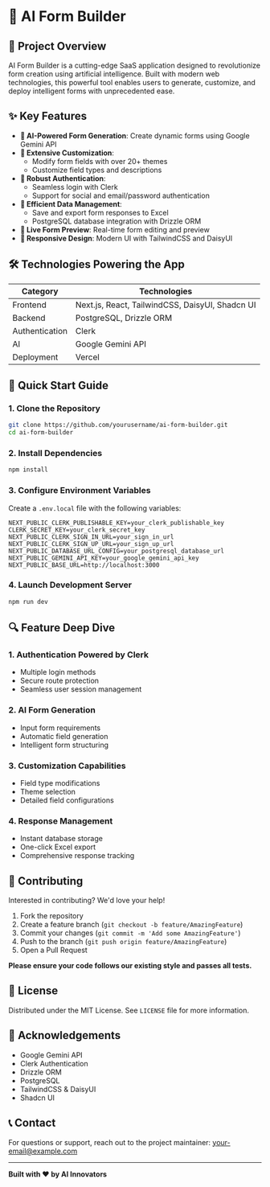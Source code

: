 # 🤖 AI Form Builder

## 🌟 Project Overview

AI Form Builder is a cutting-edge SaaS application designed to revolutionize form creation using artificial intelligence. Built with modern web technologies, this powerful tool enables users to generate, customize, and deploy intelligent forms with unprecedented ease.

## ✨ Key Features

- **🧠 AI-Powered Form Generation**: Create dynamic forms using Google Gemini API
- **🎨 Extensive Customization**: 
  - Modify form fields with over 20+ themes
  - Customize field types and descriptions
- **🔐 Robust Authentication**: 
  - Seamless login with Clerk
  - Support for social and email/password authentication
- **💾 Efficient Data Management**: 
  - Save and export form responses to Excel
  - PostgreSQL database integration with Drizzle ORM
- **👀 Live Form Preview**: Real-time form editing and preview
- **📱 Responsive Design**: Modern UI with TailwindCSS and DaisyUI

## 🛠 Technologies Powering the App

| Category | Technologies |
|----------|--------------|
| Frontend | Next.js, React, TailwindCSS, DaisyUI, Shadcn UI |
| Backend | PostgreSQL, Drizzle ORM |
| Authentication | Clerk |
| AI | Google Gemini API |
| Deployment | Vercel |

## 🚀 Quick Start Guide

### 1. Clone the Repository

```bash
git clone https://github.com/yourusername/ai-form-builder.git
cd ai-form-builder
```

### 2. Install Dependencies

```bash
npm install
```

### 3. Configure Environment Variables

Create a `.env.local` file with the following variables:

```env
NEXT_PUBLIC_CLERK_PUBLISHABLE_KEY=your_clerk_publishable_key
CLERK_SECRET_KEY=your_clerk_secret_key
NEXT_PUBLIC_CLERK_SIGN_IN_URL=your_sign_in_url
NEXT_PUBLIC_CLERK_SIGN_UP_URL=your_sign_up_url
NEXT_PUBLIC_DATABASE_URL_CONFIG=your_postgresql_database_url
NEXT_PUBLIC_GEMINI_API_KEY=your_google_gemini_api_key
NEXT_PUBLIC_BASE_URL=http://localhost:3000
```

### 4. Launch Development Server

```bash
npm run dev
```

## 🔍 Feature Deep Dive

### 1. Authentication Powered by Clerk
- Multiple login methods
- Secure route protection
- Seamless user session management

### 2. AI Form Generation
- Input form requirements
- Automatic field generation
- Intelligent form structuring

### 3. Customization Capabilities
- Field type modifications
- Theme selection
- Detailed field configurations

### 4. Response Management
- Instant database storage
- One-click Excel export
- Comprehensive response tracking

## 🤝 Contributing

Interested in contributing? We'd love your help!

1. Fork the repository
2. Create a feature branch (`git checkout -b feature/AmazingFeature`)
3. Commit your changes (`git commit -m 'Add some AmazingFeature'`)
4. Push to the branch (`git push origin feature/AmazingFeature`)
5. Open a Pull Request

**Please ensure your code follows our existing style and passes all tests.**

## 📄 License

Distributed under the MIT License. See `LICENSE` file for more information.

## 🙏 Acknowledgements

- Google Gemini API
- Clerk Authentication
- Drizzle ORM
- PostgreSQL
- TailwindCSS & DaisyUI
- Shadcn UI

## 📞 Contact

For questions or support, reach out to the project maintainer:
[your-email@example.com](mailto:gairedinesh132@gmail.com)

---

**Built with ❤️ by AI Innovators**

